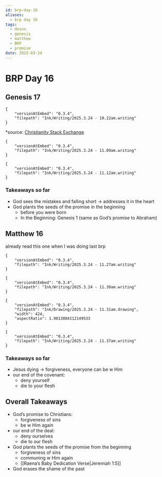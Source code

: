 ```yaml
---
id: brp-day-16
aliases:
  - brp day 16
tags:
  - devos
  - genesis
  - matthew
  - BRP
  - promise
date: 2025-03-24
---
```

# BRP Day 16
## Genesis 17
```handwritten-ink
{
	"versionAtEmbed": "0.3.4",
	"filepath": "Ink/Writing/2025.3.24 - 10.22am.writing"
}
```
\*source: [Christianity Stack Exchange](https://christianity.stackexchange.com/a/15117)

```handwritten-ink
{
	"versionAtEmbed": "0.3.4",
	"filepath": "Ink/Writing/2025.3.24 - 11.09am.writing"
}
```

```handwritten-ink
{
	"versionAtEmbed": "0.3.4",
	"filepath": "Ink/Writing/2025.3.24 - 11.12am.writing"
}
```
### Takeaways so far
- God sees the mistakes and falling short -> addresses it in the heart
- God plants the seeds of the promise in the beginning
	- before you were born
	- In the Beginning: Genesis 1 (same as God’s promise to Abraham)

## Matthew 16
already read this one when I was doing last brp

```handwritten-ink
{
	"versionAtEmbed": "0.3.4",
	"filepath": "Ink/Writing/2025.3.24 - 11.27am.writing"
}
```

```handwritten-ink
{
	"versionAtEmbed": "0.3.4",
	"filepath": "Ink/Writing/2025.3.24 - 11.30am.writing"
}
```

```handdrawn-ink
{
	"versionAtEmbed": "0.3.4",
	"filepath": "Ink/Drawing/2025.3.24 - 11.31am.drawing",
	"width": 424,
	"aspectRatio": 1.9813084112149533
}
```

```handwritten-ink
{
	"versionAtEmbed": "0.3.4",
	"filepath": "Ink/Writing/2025.3.24 - 11.37am.writing"
}
```
### Takeaways so far
- Jesus dying -> forgiveness, everyone can be w Him
- our end of the covenant:
	- deny yourself
	- die to your flesh
## Overall Takeaways
- God’s promise to Christians:
	- forgiveness of sins
	- be w Him again
- our end of the deal:
	- deny ourselves
	- die to our flesh
- God plants the seeds of the promise from the beginning
	- forgiveness of sins
	- communing w Him again
	- [[Raena’s Baby Dedication Verse|Jeremiah 1:5]]
- God erases the shame of the past
